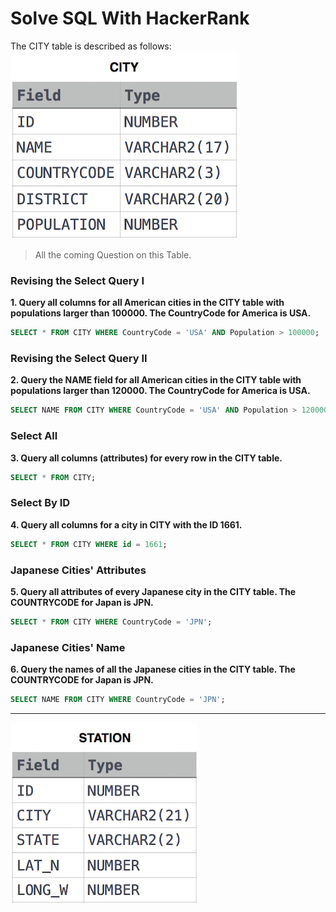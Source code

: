 # Solve SQL With HackerRank

The CITY table is described as follows:
<br>
![alt text](sql-CITY.jpg)

> All the coming Question on this Table.
### Revising the Select Query I
**1. Query all columns for all American cities in the CITY table with populations larger than 100000. The CountryCode for America is USA.**

```sql
SELECT * FROM CITY WHERE CountryCode = 'USA' AND Population > 100000;
```

### Revising the Select Query II
**2. Query the NAME field for all American cities in the CITY table with populations larger than 120000. The CountryCode for America is USA.**

```sql
SELECT NAME FROM CITY WHERE CountryCode = 'USA' AND Population > 120000;
```

### Select All
**3. Query all columns (attributes) for every row in the CITY table.**

```sql
SELECT * FROM CITY;
```

### Select By ID
**4. Query all columns for a city in CITY with the ID 1661.**

```sql
SELECT * FROM CITY WHERE id = 1661;
```

### Japanese Cities' Attributes
**5. Query all attributes of every Japanese city in the CITY table. The COUNTRYCODE for Japan is JPN.**

```sql
SELECT * FROM CITY WHERE CountryCode = 'JPN';
```

### Japanese Cities' Name
**6. Query the names of all the Japanese cities in the CITY table. The COUNTRYCODE for Japan is JPN.**

```sql 
SELECT NAME FROM CITY WHERE CountryCode = 'JPN';
```


<hr>

![alt text](SQL-Station.jpg)


